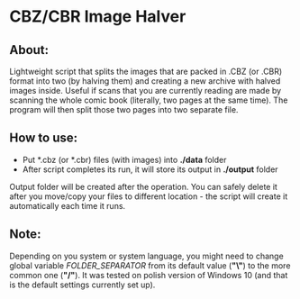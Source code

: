 # CBZ/CBR Image Halver

## About:

Lightweight script that splits the images that are packed in .CBZ (or .CBR) format into two (by halving them) and creating a new archive with halved images inside.
Useful if scans that you are currently reading are made by scanning the whole comic book (literally, two pages at the same time). The program will then split those two pages into two separate file.

## How to use:

- Put \*.cbz (or \*.cbr) files (with images) into **./data** folder
- After script completes its run, it will store its output in **./output** folder

Output folder will be created after the operation.
You can safely delete it after you move/copy your files to different location - the script will create it automatically each time it runs.

## Note:

Depending on you system or system language, you might need to change global variable _FOLDER_SEPARATOR_ from its default value (**"\\"**) to the more common one (**"/"**).
It was tested on polish version of Windows 10 (and that is the default settings currently set up).
